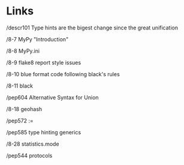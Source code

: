 # Links

/descr101 Type hints are the bigest change since the great unification

/8-7 MyPy "Introduction"

/8-8 MyPy.ini

/8-9 flake8 report style issues

/8-10 blue format code following black's rules

/8-11 black

/pep604 Alternative Syntax for Union

/8-18 geohash

/pep572 :=

/pep585 type hinting generics

/8-28 statistics.mode

/pep544 protocols
